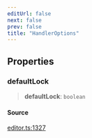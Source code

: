 ```yaml
---
editUrl: false
next: false
prev: false
title: "HandlerOptions"
---
```


## Properties

### defaultLock

> **defaultLock**: `boolean`

#### Source

[editor.ts:1327](https://github.com/dakhetov/dgmjs/blob/main/packages/core/src/editor.ts#L1327)
